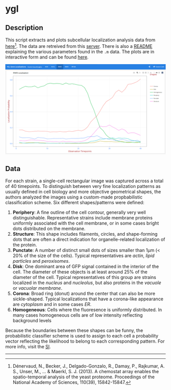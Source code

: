 # ygl

## Description

This script extracts and plots subcellular localization analysis data from [here](https://www.pnas.org/content/110/39/15842)[^1].
The data are retreived from this [server](http://128.179.34.6/twiki/bin/view/CellImaging/WebHome). There is also a [README](http://128.179.34.6/MMS_screen/datafiles/README.txt) explaining the various parameters found in the `.m` data. The plots are in interactive form and can be found [here](https://acubesat.gitlab.io/su/biology/yeast-biology-pages/dashboard.html).

![Home page](assets/home-page.png)

## Data

For each strain, a single-cell rectangular image was captured across a total of 40 timepoints. To distinguish between very fine localization patterns as usually defined in cell biology and more objective geometrical shapes, the authors analyzed the images using a custom-made propbabilistic classification scheme. Six different shapes/patterns were defined:

1. **Periphery**: A fine outline of the cell contour, generally very well distinguishable. Representative strains include membrane proteins uniformly associated with the cell membrane, or in some cases bright dots distributed on the membrane.
2. **Structure**: This shape includes filaments, circles, and shape-forming dots that are often a direct indication for organelle-related localization of the protein.
3. **Punctate**: A number of distinct small dots of sizes smaller than 1μm (< 20% of the size of the cells). Typical representatives are *actin*, *lipid particles* and *peroxisomes*.
4. **Disk**: One dominant area of GFP signal contained in the interior of the cell. The diameter of these objects is at least around 25% of the diameter of the cell. Typical representatives of this group are strains localized in the *nucleus* and *nucleolus*, but also proteins in the *vacuole* or *vacuolar membrane*.
5. **Corona**: Broad ring (donut) around the center that can also be more sickle-shaped. Typical localizations that have a corona-like appearance are *cytoplasm* and in some cases *ER*.
6. **Homogeneous**: Cells where the fluoresence is uniformly distributed. In many cases homogeneous cells are of low intensity reflecting background levels

Because the boundaries between these shapes can be funny, the probabilistic classifier scheme is used to assign to each cell a probability vector reflecting the likelihood to belong to each corresponding pattern. For more info, visit the [SI](http://128.179.34.6/twiki/pub/CellImaging/SuppMaterial/Denervaud_Supplement.pdf).

---

[^1]: Dénervaud, N., Becker, J., Delgado-Gonzalo, R., Damay, P., Rajkumar, A. S., Unser, M., ... & Maerkl, S. J. (2013). A chemostat array enables the spatio-temporal analysis of the yeast proteome. Proceedings of the National Academy of Sciences, 110(39), 15842-15847.
